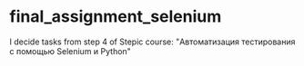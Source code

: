 # final_assignment_selenium
I decide tasks from step 4 of Stepic course: "Автоматизация тестирования с помощью Selenium 
и Python"

